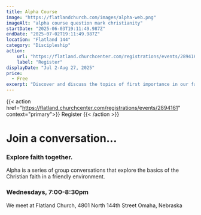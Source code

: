 ```yaml
---
title: Alpha Course
image: "https://flatlandchurch.com/images/alpha-web.png"
imageAlt: "alpha course question mark christianity"
startDate: "2025-06-03T19:11:49.987Z"
endDate: "2025-07-02T19:11:49.987Z"
location: "Flatland 144"
category: "Discipleship"
action:
    url: "https://flatland.churchcenter.com/registrations/events/2894161"
    label: "Register"
displayDate: "Jul 2-Aug 27, 2025"
price:
  - Free
excerpt: "Discover and discuss the topics of first importance in our faith."
---
```


{{< action href="https://flatland.churchcenter.com/registrations/events/2894161" context="primary">}}
Register
{{< /action >}}<br>

# Join a conversation...

### Explore faith together.

Alpha is a series of group conversations that explore the basics of the Christian faith in a friendly environment.

### Wednesdays, 7:00-8:30pm

We meet at Flatland Church, 4801 North 144th Street
Omaha, Nebraska
